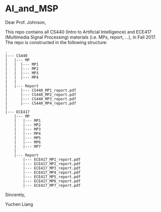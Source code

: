 # AI_and_MSP

Dear Prof. Johnson,

This repo contains all CS440 (Intro to Artificial Intelligence) and ECE417 (Multimedia Signal Processing) materials (i.e. MPs, report, ...), in Fall 2017. The repo is constructed in the following structure:

```
.
|--- CS440
|   |--- MP
|   |  |--- MP1
|   |  |--- MP2
|   |  |--- MP3
|   |  |--- MP4
|   |
|   |--- Report
|      |--- CS440_MP1_report.pdf
|      |--- CS440_MP2_report.pdf
|      |--- CS440_MP3_report.pdf
|      |--- CS440_MP4_report.pdf
|
|--- ECE417
    |--- MP
    |   |--- MP1
    |   |--- MP2
    |   |--- MP3
    |   |--- MP4
    |   |--- MP5
    |   |--- MP6
    |   |--- MP7
    |
    |--- Report
        |--- ECE417_MP1_report.pdf
        |--- ECE417_MP2_report.pdf
        |--- ECE417_MP3_report.pdf
        |--- ECE417_MP4_report.pdf
        |--- ECE417_MP5_report.pdf
        |--- ECE417_MP6_report.pdf
        |--- ECE417_MP7_report.pdf
```

Sincerely,

Yuchen Liang
